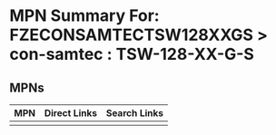 



# MPN Summary For: FZECONSAMTECTSW128XXGS > con-samtec : TSW-128-XX-G-S

## MPNs
  

|MPN|Direct Links|Search Links|
| :--- | :--- | :--- |
||||
